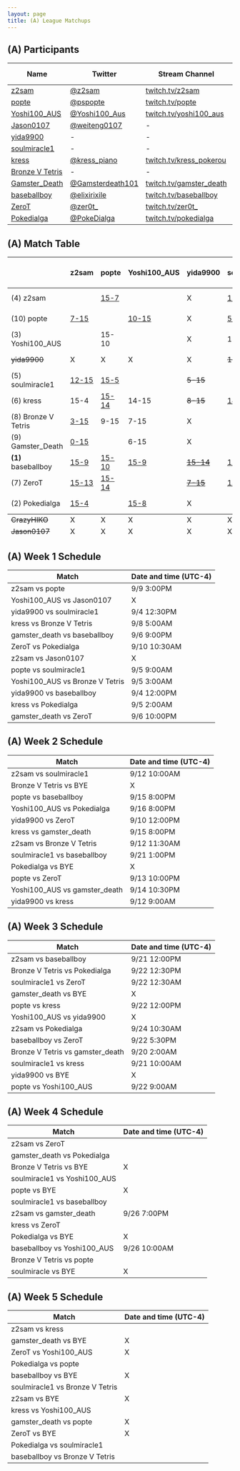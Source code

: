 ```yaml
---
layout: page
title: (A) League Matchups
---
```


## (A) Participants ##

<table>
  <thead>
    <tr>
      <th>Name</th>
      <th>Twitter</th>
      <th>Stream Channel</th>
	  <th>Sprint Time</th>
	  <th>Rating</th>
    </tr>
  </thead>
  <tbody>
    <tr>
      <td><a href="https://steamcommunity.com/id/z2sam/">z2sam</a></td>
      <td><a href="https://twitter.com/z2sam">@z2sam</a></td>
      <td><a href="https://www.twitch.tv/z2sam">twitch.tv/z2sam</a></td>
      <td>44.96</td>
      <td>50000</td>
    </tr>
    <tr>
      <td><a href="https://steamcommunity.com/profiles/76561198818744755/">popte</a></td>
      <td><a href="https://twitter.com/pspopte">@pspopte</a></td>
      <td><a href="https://www.twitch.tv/popte">twitch.tv/popte</a></td>
      <td>49.1</td>
      <td>18130</td>
    </tr>
    <tr>
      <td><a href="https://steamcommunity.com/profiles/76561198251580070">Yoshi100_AUS</a></td>
      <td><a href="https://twitter.com/Yoshi100_Aus">@Yoshi100_Aus</a></td>
      <td><a href="https://www.twitch.tv/yoshi100_aus">twitch.tv/yoshi100_aus</a></td>
      <td>43.50</td>
      <td>16263</td>
    </tr>
    <tr>
      <td><a href="https://steamcommunity.com/profiles/76561198365987531/">Jason0107</a></td>
      <td><a href="https://twitter.com/weiteng0107">@weiteng0107</a></td>
      <td>-</td>
      <td>-</td>
      <td>10830</td>
    </tr>
    <tr>
      <td><a href="http://steamcommunity.com/id/yida9900">yida9900</a></td>
      <td>-</td>
      <td>-</td>
      <td>-</td>
      <td>-</td>
    </tr>
    <tr>
      <td><a href="https://steamcommunity.com/profiles/76561198316470465/">soulmiracle1</a></td>
      <td>-</td>
      <td>-</td>
      <td>49</td>
      <td>19757</td>
    </tr>
    <tr>
      <td><a href="https://steamcommunity.com/profiles/76561198540231828/">kress</a></td>
      <td><a href="https://twitter.com/kress_piano">@kress_piano</a></td>
      <td><a href="https://www.twitch.tv/kress_pokerou">twitch.tv/kress_pokerou</a></td>
      <td>48.66</td>
      <td>11000</td>
    </tr>
    <tr>
      <td><a href="https://steamcommunity.com/profiles/76561198361068317/">Bronze V Tetris</a></td>
      <td>-</td>
      <td>-</td>
      <td>46</td>
      <td>-</td>
    </tr>
    <tr>
      <td><a href="https://steamcommunity.com/id/Im2Trashhhh11/">Gamster_Death</a></td>
      <td><a href="https://twitter.com/Gamsterdeath101">@Gamsterdeath101</a></td>
      <td><a href="https://www.twitch.tv/gamster_death">twitch.tv/gamster_death</a></td>
      <td>57.93</td>
      <td>3481</td>
    </tr>
    <tr>
      <td><a href="https://steamcommunity.com/id/elixirixile/">baseballboy</a></td>
      <td><a href="https://twitter.com/elixirixile">@elixirixile</a></td>
      <td><a href="https://www.twitch.tv/baseballboy">twitch.tv/baseballboy</a></td>
      <td>44.7</td>
      <td>17000</td>
    </tr>
    <tr>
      <td><a href="https://steamcommunity.com/id/ZeroT_/">ZeroT</a></td>
      <td><a href="https://twitter.com/zer0t_">@zer0t_</a></td>
      <td><a href="https://www.twitch.tv/zer0t_">twitch.tv/zer0t_</a></td>
      <td>44.33</td>
      <td>16000</td>
    </tr>
    <tr>
      <td><a href="https://steamcommunity.com/id/PokeDIalga/">Pokedialga</a></td>
      <td><a href="https://twitter.com/PokeDialga">@PokeDialga</a></td>
      <td><a href="https://www.twitch.tv/pokedialga">twitch.tv/pokedialga</a></td>
      <td>41.88</td>
      <td>27600</td>
    </tr>
  </tbody>
</table>

## (A) Match Table ##

<table>
  <thead>
    <tr>
      <th> </th>
      <th>z2sam</th>
      <th>popte</th>
      <th>Yoshi100_AUS</th>
      <th>yida9900</th>
      <th>soulmiracle1</th>
      <th>kress</th>
      <th>Bronze V Tetris</th>
      <th>Gamster_Death</th>
      <th>baseballboy</th>
      <th>ZeroT</th>
      <th>Pokedialga</th>
      <th>W-L</th>
      <th>Pt. Diff</th>
    </tr>
  </thead>
  <tbody>
    <tr>
      <td>(4) z2sam</td>
      <td> </td> <!--z2sam-->
      <td><a href="https://www.youtube.com/watch?v=v-xeYvML-0g">15-7</a></td> <!--popte-->
      <td> </td> <!--Yoshi100_AUS-->
      <td>X</td> <!--yida9900-->
      <td><a href="https://www.youtube.com/watch?v=ckSVXPdhTCY">15-12</a></td> <!--soulmiracle1-->
      <td>4-15</td> <!--kress-->
      <td><a href="https://www.youtube.com/watch?v=Jpr3-wk974E">15-3</a></td> <!--Bronze V Tetris-->
      <td><a href="https://www.youtube.com/watch?v=TyklYXQNoPU">15-0</a></td> <!--Gamster_Death-->
      <td><a href="https://www.youtube.com/watch?v=e7RRcxpPOiM">9-15</a></td> <!--baseballboy-->
      <td>13-15</td> <!--ZeroT-->
      <td><a href="https://www.twitch.tv/videos/314259725">4-15</a></td> <!--Pokedialga-->
      <td>4-4</td>
      <td>+8</td>
    </tr>
    <tr>
      <td>(10) popte</td>
      <td><a href="https://www.twitch.tv/videos/308143292">7-15</a></td> <!--z2sam-->
      <td> </td> <!--popte-->
      <td><a href="https://www.twitch.tv/videos/313271803">10-15</a></td> <!--Yoshi100_AUS-->
      <td>X</td> <!--yida9900-->
      <td><a href="https://www.twitch.tv/videos/306191963">5-15</a></td> <!--soulmiracle1-->
      <td><a href="https://www.twitch.tv/videos/313290114">14-15</a></td> <!--kress-->
      <td>15-9</td> <!--Bronze V Tetris-->
      <td> </td> <!--Gamster_Death-->
      <td><a href="https://www.youtube.com/watch?v=Ml2VuRTlUDk">10-15</a></td> <!--baseballboy-->
      <td><a href="https://www.twitch.tv/videos/309804687">14-15</a></td> <!--ZeroT-->
      <td> </td> <!--Pokedialga-->
      <td>1-6</td>
      <td>-24</td>
    </tr>
    <tr>
      <td>(3) Yoshi100_AUS</td>
      <td> </td> <!--z2sam-->
      <td>15-10</td> <!--popte-->
      <td> </td> <!--Yoshi100_AUS-->
      <td>X</td> <!--yida9900-->
      <td>15-3</td> <!--soulmiracle1-->
      <td>15-14</td> <!--kress-->
      <td>15-7</td> <!--Bronze V Tetris-->
      <td><a href="https://www.twitch.tv/videos/310248251">15-6</a></td> <!--Gamster_Death-->
      <td><a href="https://www.twitch.tv/videos/314946016?t=26m41s">9-15</a></td> <!--baseballboy-->
      <td> </td> <!--ZeroT-->
      <td><a href="https://www.twitch.tv/videos/310842615">8-15</a></td> <!--Pokedialga-->
      <td>5-2</td>
      <td>+22</td>
    </tr>
    <tr>
      <td><del>yida9900</del></td>
      <td>X</td> <!--z2sam-->
      <td>X</td> <!--popte-->
      <td>X</td> <!--Yoshi100_AUS-->
      <td>X</td> <!--yida9900-->
      <td><del>15-5</del></td> <!--soulmiracle1-->
      <td><del>15-8</del></td> <!--kress-->
      <td>X</td> <!--Bronze V Tetris-->
      <td>X</td> <!--Gamster_Death-->
      <td><a href="https://www.twitch.tv/videos/306720427"><del>14-15</del></a></td> <!--baseballboy-->
      <td>X</td> <!--ZeroT-->
      <td>X</td> <!--Pokedialga-->
      <td><del>2-1</del></td>
      <td><del>+16</del></td>
    </tr>
    <tr>
      <td>(5) soulmiracle1</td>
      <td><a href="https://www.youtube.com/watch?v=ckSVXPdhTCY">12-15</a></td> <!--z2sam-->
      <td><a href="https://www.twitch.tv/videos/306191963">15-5</a></td> <!--popte-->
      <td></td> <!--Yoshi100_AUS-->
      <td><del>5-15</del></td> <!--yida9900-->
      <td> </td> <!--soulmiracle1-->
      <td><a href="https://www.youtube.com/watch?v=C_jDpguWv1A">15-14</a></td> <!--kress-->
      <td> </td> <!--Bronze V Tetris-->
      <td> </td> <!--Gamster_Death-->
      <td><a href="https://www.youtube.com/watch?v=42Lc7Sex-n8">6-15</a></td> <!--baseballboy-->
      <td><a href="https://www.twitch.tv/videos/313178404">15-13</a></td> <!--ZeroT-->
      <td> </td> <!--Pokedialga-->
      <td>3-2</td>
      <td>+1</td>
    </tr>
    <tr>
      <td>(6) kress</td>
      <td>15-4</td> <!--z2sam-->
      <td><a href="https://www.youtube.com/watch?v=UMryibu32WU">15-14</a></td> <!--popte-->
      <td>14-15</td> <!--Yoshi100_AUS-->
      <td><del>8-15</del></td> <!--yida9900-->
      <td><a href="https://www.youtube.com/watch?v=C_jDpguWv1A">14-15</a></td> <!--soulmiracle1-->
      <td> </td> <!--kress-->
      <td>15-11</td> <!--Bronze V Tetris-->
      <td>15-5</td> <!--Gamster_Death-->
      <td><a href="https://www.youtube.com/watch?v=cEoHj3tHfx8">11-15</a></td> <!--baseballboy-->
      <td><a href="https://www.twitch.tv/videos/315991942">12-15</a></td> <!--ZeroT-->
      <td>4-15</td> <!--Pokedialga-->
      <td>4-5</td>
      <td>+6</td>
    </tr>
    <tr>
      <td>(8) Bronze V Tetris</td>
      <td><a href="https://www.youtube.com/watch?v=Jpr3-wk974E">3-15</a></td> <!--z2sam-->
      <td>9-15</td> <!--popte-->
      <td>7-15</td> <!--Yoshi100_AUS-->
      <td>X</td> <!--yida9900-->
      <td> </td> <!--soulmiracle1-->
      <td>11-15</td> <!--kress-->
      <td> </td> <!--Bronze V Tetris-->
      <td><a href="https://www.twitch.tv/videos/311972967">15-6</a></td> <!--Gamster_Death-->
      <td> </td> <!--baseballboy-->
      <td> </td> <!--ZeroT-->
      <td><a href="https://www.twitch.tv/videos/313352721">0-15</a></td> <!--Pokedialga-->
      <td>1-5</td>
      <td>-36</td>
    </tr>
    <tr>
      <td>(9) Gamster_Death</td>
      <td><a href="https://www.youtube.com/watch?v=TyklYXQNoPU">0-15</a></td> <!--z2sam-->
      <td> </td> <!--popte-->
      <td>6-15</td> <!--Yoshi100_AUS-->
      <td>X</td> <!--yida9900-->
      <td> </td> <!--soulmiracle1-->
      <td><a href="https://www.twitch.tv/videos/310644199">5-15</a></td> <!--kress-->
      <td><a href="https://www.twitch.tv/videos/311972967">6-15</a></td> <!--Bronze V Tetris-->
      <td> </td> <!--Gamster_Death-->
      <td><a href="https://www.twitch.tv/videos/306782167">3-15</a></td> <!--baseballboy-->
      <td><a href="https://www.twitch.tv/videos/307780615">3-15</a></td> <!--ZeroT-->
      <td>0-15</td> <!--Pokedialga-->
      <td>0-7</td>
      <td>-82</td>
    </tr>
    <tr>
      <td><b>(1)</b> baseballboy</td>
      <td><a href="https://www.youtube.com/watch?v=e7RRcxpPOiM">15-9</a></td> <!--z2sam-->
      <td><a href="https://www.youtube.com/watch?v=Ml2VuRTlUDk">15-10</a></td> <!--popte-->
      <td><a href="https://www.twitch.tv/videos/314946016?t=26m41s">15-9</a></td> <!--Yoshi100_AUS-->
      <td><a href="https://www.twitch.tv/videos/306720427"><del>15-14</del></a></td> <!--yida9900-->
      <td><a href="https://www.youtube.com/watch?v=42Lc7Sex-n8">15-6</a></td> <!--soulmiracle1-->
      <td><a href="https://www.youtube.com/watch?v=cEoHj3tHfx8">15-11</a></td> <!--kress-->
      <td> </td> <!--Bronze V Tetris-->
      <td><a href="https://www.twitch.tv/videos/306782129">15-3</a></td> <!--Gamster_Death-->
      <td> </td> <!--baseballboy-->
      <td><a href="https://www.youtube.com/watch?v=e-B26X_y15M">15-12</a></td> <!--ZeroT-->
      <td> </td> <!--Pokedialga-->
      <td>7-0</td>
      <td>+45</td>
    </tr>
    <tr>
      <td>(7) ZeroT</td>
      <td><a href="https://www.twitch.tv/videos/316370372">15-13</a></td> <!--z2sam-->
      <td><a href="https://www.twitch.tv/videos/309804687">15-14</a></td> <!--popte-->
      <td> </td> <!--Yoshi100_AUS-->
      <td><a href="https://www.twitch.tv/videos/308357458"><del>7-15</del></a></td> <!--yida9900-->
      <td><a href="https://www.twitch.tv/videos/313178404">13-15</a></td> <!--soulmiracle1-->
      <td><a href="https://www.twitch.tv/videos/315991942">15-12</a></td> <!--kress-->
      <td> </td> <!--Bronze V Tetris-->
      <td><a href="https://www.twitch.tv/videos/307232197">15-3</a></td> <!--Gamster_Death-->
      <td><a href="https://www.youtube.com/watch?v=e-B26X_y15M">12-15</a></td> <!--baseballboy-->
      <td> </td> <!--ZeroT-->
      <td><a href="https://www.twitch.tv/videos/308337115">5-15</a></td> <!--Pokedialga-->
      <td>4-3</td>
      <td>+3</td>
    </tr>
    <tr>
      <td>(2) Pokedialga</td>
      <td><a href="https://www.twitch.tv/videos/314259725">15-4</a></td> <!--z2sam-->
      <td> </td> <!--popte-->
      <td><a href="https://www.twitch.tv/videos/310888205">15-8</a></td> <!--Yoshi100_AUS-->
      <td>X</td> <!--yida9900-->
      <td> </td> <!--soulmiracle1-->
      <td>15-4</td> <!--kress-->
      <td><a href="https://www.twitch.tv/videos/313352721">15-0</a></td> <!--Bronze V Tetris-->
      <td>15-0</td> <!--Gamster_Death-->
      <td> </td> <!--baseballboy-->
      <td><a href="https://www.twitch.tv/videos/308360644">15-5</a></td> <!--ZeroT-->
      <td> </td> <!--Pokedialga-->
      <td>6-0</td>
      <td>+69</td>
    </tr>
  </tbody>
  <tfoot>
    <tr>
      <td><del>CrazyHIKO</del></td>
      <td>X</td> <!--z2sam-->
      <td>X</td> <!--popte-->
      <td>X</td> <!--Yoshi100_AUS-->
      <td>X</td> <!--Jason0107-->
      <td>X</td> <!--soulmiracle1-->
      <td>X</td> <!--kress-->
      <td>X</td> <!--Bronze V Tetris-->
      <td>X</td> <!--Gamster_Death-->
      <td>X</td> <!--baseballboy-->
      <td>X</td> <!--ZeroT-->
      <td>X</td> <!--Pokedialga-->
      <td>X</td>
      <td>X</td>
    </tr>
    <tr>
      <td><del>Jason0107</del></td>
      <td>X</td> <!--z2sam-->
      <td>X</td> <!--popte-->
      <td>X</td> <!--Yoshi100_AUS-->
      <td>X</td> <!--yida9900-->
      <td>X</td> <!--soulmiracle1-->
      <td>X</td> <!--kress-->
      <td>X</td> <!--Bronze V Tetris-->
      <td>X</td> <!--Gamster_Death-->
      <td>X</td> <!--baseballboy-->
      <td>X</td> <!--ZeroT-->
      <td>X</td> <!--Pokedialga-->
      <td>X</td>
      <td>X</td>
    </tr>
  </tfoot>
</table>

## (A) Week 1 Schedule ##

<table>
  <thead>
    <tr>
      <th>Match</th>
      <th>Date and time (UTC-4)</th>
    </tr>
  </thead>
  <tbody>
    <tr>
      <td>z2sam vs popte</td>
      <td>9/9 3:00PM</td>
    </tr>
    <tr>
      <td>Yoshi100_AUS vs Jason0107</td>
      <td>X</td>
    </tr>
    <tr>
      <td>yida9900 vs soulmiracle1</td>
      <td>9/4 12:30PM</td>
    </tr>
    <tr>
      <td>kress vs Bronze V Tetris</td>
      <td>9/8 5:00AM</td>
    </tr>
    <tr>
      <td>gamster_death vs baseballboy</td>
      <td>9/6 9:00PM</td>
    </tr>
    <tr>
      <td>ZeroT vs Pokedialga</td>
      <td>9/10 10:30AM</td>
    </tr>
    <tr>
      <td>z2sam vs Jason0107</td>
      <td>X</td>
    </tr>
    <tr>
      <td>popte vs soulmiracle1</td>
      <td>9/5 9:00AM</td>
    </tr>
    <tr>
      <td>Yoshi100_AUS vs Bronze V Tetris</td>
      <td>9/5 3:00AM</td>
    </tr>
    <tr>
      <td>yida9900 vs baseballboy</td>
      <td>9/4 12:00PM</td>
    </tr>
    <tr>
      <td>kress vs Pokedialga</td>
      <td>9/5 2:00AM</td>
    </tr>
    <tr>
      <td>gamster_death vs ZeroT</td>
      <td>9/6 10:00PM</td>
    </tr>
  </tbody>
</table>

## (A) Week 2 Schedule ##

<table>
  <thead>
    <tr>
      <th>Match</th>
      <th>Date and time (UTC-4)</th>
    </tr>
  </thead>
  <tbody>
    <tr>
      <td>z2sam vs soulmiracle1</td>
      <td>9/12 10:00AM</td>
    </tr>
    <tr>
      <td>Bronze V Tetris vs BYE</td>
      <td>X</td>
    </tr>
    <tr>
      <td>popte vs baseballboy</td>
      <td>9/15 8:00PM</td>
    </tr>
    <tr>
      <td>Yoshi100_AUS vs Pokedialga</td>
      <td>9/16 8:00PM</td>
    </tr>
    <tr>
      <td>yida9900 vs ZeroT</td>
      <td>9/10 12:00PM</td>
    </tr>
    <tr>
      <td>kress vs gamster_death</td>
      <td>9/15 8:00PM</td>
    </tr>
    <tr>
      <td>z2sam vs Bronze V Tetris</td>
      <td>9/12 11:30AM</td>
    </tr>
    <tr>
      <td>soulmiracle1 vs baseballboy</td>
      <td>9/21 1:00PM</td>
    </tr>
    <tr>
      <td>Pokedialga vs BYE</td>
      <td>X</td>
    </tr>
    <tr>
      <td>popte vs ZeroT</td>
      <td>9/13 10:00PM</td>
    </tr>
    <tr>
      <td>Yoshi100_AUS vs gamster_death</td>
      <td>9/14 10:30PM</td>
    </tr>
    <tr>
      <td>yida9900 vs kress</td>
      <td>9/12 9:00AM</td>
    </tr>
  </tbody>
</table>

## (A) Week 3 Schedule ##

<table>
  <thead>
    <tr>
      <th>Match</th>
      <th>Date and time (UTC-4)</th>
    </tr>
  </thead>
  <tbody>
    <tr>
      <td>z2sam vs baseballboy</td>
      <td>9/21 12:00PM</td>
    </tr>
    <tr>
      <td>Bronze V Tetris vs Pokedialga</td>
      <td>9/22 12:30PM</td>
    </tr>
    <tr>
      <td>soulmiracle1 vs ZeroT</td>
      <td>9/22 12:30AM</td>
    </tr>
    <tr>
      <td>gamster_death vs BYE</td>
      <td>X</td>
    </tr>
    <tr>
      <td>popte vs kress</td>
      <td>9/22 12:00PM</td>
    </tr>
    <tr>
      <td>Yoshi100_AUS vs yida9900</td>
      <td>X</td>
    </tr>
    <tr>
      <td>z2sam vs Pokedialga</td>
      <td>9/24 10:30AM</td>
    </tr>
    <tr>
      <td>baseballboy vs ZeroT</td>
      <td>9/22 5:30PM</td>
    </tr>
    <tr>
      <td>Bronze V Tetris vs gamster_death</td>
      <td>9/20 2:00AM</td>
    </tr>
    <tr>
      <td>soulmiracle1 vs kress</td>
      <td>9/21 10:00AM</td>
    </tr>
    <tr>
      <td>yida9900 vs BYE</td>
      <td>X</td>
    </tr>
    <tr>
      <td>popte vs Yoshi100_AUS</td>
      <td>9/22 9:00AM</td>
    </tr>
  </tbody>
</table>

## (A) Week 4 Schedule ##

<table>
  <thead>
    <tr>
      <th>Match</th>
      <th>Date and time (UTC-4)</th>
    </tr>
  </thead>
  <tbody>
    <tr>
      <td>z2sam vs ZeroT</td>
      <td></td>
    </tr>
    <tr>
      <td>gamster_death vs Pokedialga</td>
      <td> </td>
    </tr>
    <tr>
      <td>Bronze V Tetris vs BYE</td>
      <td>X</td>
    </tr>
    <tr>
      <td>soulmiracle1 vs Yoshi100_AUS</td>
      <td></td>
    </tr>
    <tr>
      <td>popte vs BYE</td>
      <td>X</td>
    </tr>
    <tr>
      <td>soulmiracle1 vs baseballboy</td>
      <td> </td>
    </tr>
    <tr>
      <td>z2sam vs gamster_death</td>
      <td>9/26 7:00PM</td>
    </tr>
    <tr>
      <td>kress vs ZeroT</td>
      <td></td>
    </tr>
    <tr>
      <td>Pokedialga vs BYE</td>
      <td>X</td>
    </tr>
    <tr>
      <td>baseballboy vs Yoshi100_AUS</td>
      <td>9/26 10:00AM</td>
    </tr>
    <tr>
      <td>Bronze V Tetris vs popte</td>
      <td></td>
    </tr>
    <tr>
      <td>soulmiracle vs BYE</td>
      <td>X</td>
    </tr>
  </tbody>
</table>

## (A) Week 5 Schedule ##

<table>
  <thead>
    <tr>
      <th>Match</th>
      <th>Date and time (UTC-4)</th>
    </tr>
  </thead>
  <tbody>
    <tr>
      <td>z2sam vs kress</td>
      <td></td>
    </tr>
    <tr>
      <td>gamster_death vs BYE</td>
      <td>X</td>
    </tr>
    <tr>
      <td>ZeroT vs Yoshi100_AUS</td>
      <td>X</td>
    </tr>
    <tr>
      <td>Pokedialga vs popte</td>
      <td></td>
    </tr>
    <tr>
      <td>baseballboy vs BYE</td>
      <td>X</td>
    </tr>
    <tr>
      <td>soulmiracle1 vs Bronze V Tetris</td>
      <td> </td>
    </tr>
    <tr>
      <td>z2sam vs BYE</td>
      <td>X</td>
    </tr>
    <tr>
      <td>kress vs Yoshi100_AUS</td>
      <td></td>
    </tr>
    <tr>
      <td>gamster_death vs popte</td>
      <td>X</td>
    </tr>
    <tr>
      <td>ZeroT vs BYE</td>
      <td>X</td>
    </tr>
    <tr>
      <td>Pokedialga vs soulmiracle1</td>
      <td></td>
    </tr>
    <tr>
      <td>baseballboy vs Bronze V Tetris</td>
      <td></td>
    </tr>
  </tbody>
</table>

